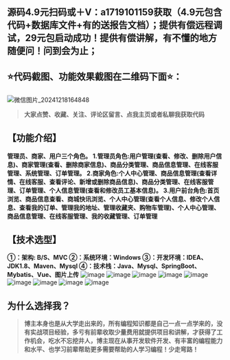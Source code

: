 ## 源码4.9元扫码或＋V：a1719101159获取（4.9元包含代码+数据库文件+有的送报告文档）；提供有偿远程调试，29元包启动成功！提供有偿讲解，有不懂的地方随便问！问到会为止；
## ⭐代码截图、功能效果截图在二维码下面⭐：
### 
![微信图片_20241218164848](https://github.com/user-attachments/assets/646b2784-afb8-47ee-a4d4-5ccc9f96b331)

> **大家点赞、收藏、关注、评论区留言、点我主页或者私聊我获取代码**

## 【功能介绍】
**管理员、商家、用户三个角色。
1.管理员角色:用户管理(查看、修改、删除用户信息)、商家管理(查看、删除商家信息)、商品分类管理、商品信息管理、在线客服管理、系统管理、订单管理。
2.商家角色:个人中心管理、商品信息管理(查看详情、在线客服、查看评论、新增或删除商品信息)、商品分类管理、在线客服管理、订单管理、个人信息管理(查看和修改员工基本信息)。
3.用户前台角色:首页浏览、商品信息查看、商城快讯浏览、个人中心管理(查看个人信息、修改个人信息、查看我的订单、管理我的地址、管理收藏夹、购物车管理)、个人中心管理、商品信息管理、在线客服管理、我的收藏管理、订单管理**
## 【技术选型】
**①：架构: B/S、MVC
②：系统环境：Windows
③：开发环境：IDEA、JDK1.8、Maven、Mysql
④：技术栈：Java、Mysql、SpringBoot、Mybatis、Vue、图片上传**
![image](https://github.com/user-attachments/assets/038c44e8-3ef4-48b1-b832-9f6e861db476)
![image](https://github.com/user-attachments/assets/cebe48d0-5559-44e3-9ff7-d96b198a74b1)
![image](https://github.com/user-attachments/assets/0d08f0cd-9968-49b2-836b-7380b2c74219)
![image](https://github.com/user-attachments/assets/ed56a855-9786-416a-b5ce-b47f58fc68b2)
![image](https://github.com/user-attachments/assets/b30e1cd9-a6d5-4564-9ec6-841bc8888597)
![image](https://github.com/user-attachments/assets/cfe9762d-bba1-44e5-92d0-eb465a1b282b)
![image](https://github.com/user-attachments/assets/30f49720-2361-487e-9bc1-b943c9a83bd4)
![image](https://github.com/user-attachments/assets/617ab2e3-64b9-471a-9a9f-e523d9a1d2f5)
![image](https://github.com/user-attachments/assets/1328b782-0c54-400d-9a4c-160e5fca202d)

## 为什么选择我？

> **博主本身也是从大学走出来的，所有编程知识都是自己一点一点学来的，没有实战项目经验，多亏有前辈收取少量费用就提供项目和讲解，才获得了工作机会，吃水不忘挖井人，博主现在从事开发软件开发、有丰富的编程能力和水平、也学习前辈帮助更多需要帮助的人学习编程！少走弯路！**


